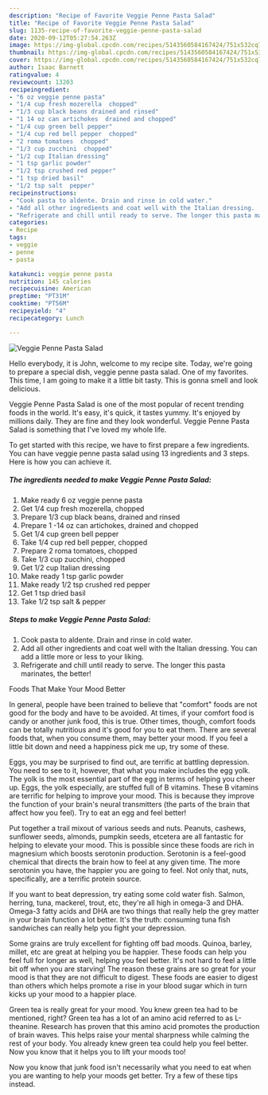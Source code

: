 ```yaml
---
description: "Recipe of Favorite Veggie Penne Pasta Salad"
title: "Recipe of Favorite Veggie Penne Pasta Salad"
slug: 1135-recipe-of-favorite-veggie-penne-pasta-salad
date: 2020-09-12T05:27:54.263Z
image: https://img-global.cpcdn.com/recipes/5143560584167424/751x532cq70/veggie-penne-pasta-salad-recipe-main-photo.jpg
thumbnail: https://img-global.cpcdn.com/recipes/5143560584167424/751x532cq70/veggie-penne-pasta-salad-recipe-main-photo.jpg
cover: https://img-global.cpcdn.com/recipes/5143560584167424/751x532cq70/veggie-penne-pasta-salad-recipe-main-photo.jpg
author: Isaac Barnett
ratingvalue: 4
reviewcount: 13203
recipeingredient:
- "6 oz veggie penne pasta"
- "1/4 cup fresh mozerella  chopped"
- "1/3 cup black beans drained and rinsed"
- "1 14 oz can artichokes  drained and chopped"
- "1/4 cup green bell pepper"
- "1/4 cup red bell pepper  chopped"
- "2 roma tomatoes  chopped"
- "1/3 cup zucchini  chopped"
- "1/2 cup Italian dressing"
- "1 tsp garlic powder"
- "1/2 tsp crushed red pepper"
- "1 tsp dried basil"
- "1/2 tsp salt  pepper"
recipeinstructions:
- "Cook pasta to aldente. Drain and rinse in cold water."
- "Add all other ingredients and coat well with the Italian dressing.  You can add a little more or less to your liking."
- "Refrigerate and chill until ready to serve. The longer this pasta marinates, the better!"
categories:
- Recipe
tags:
- veggie
- penne
- pasta

katakunci: veggie penne pasta 
nutrition: 145 calories
recipecuisine: American
preptime: "PT31M"
cooktime: "PT56M"
recipeyield: "4"
recipecategory: Lunch

---
```



![Veggie Penne Pasta Salad](https://img-global.cpcdn.com/recipes/5143560584167424/751x532cq70/veggie-penne-pasta-salad-recipe-main-photo.jpg)

Hello everybody, it is John, welcome to my recipe site. Today, we're going to prepare a special dish, veggie penne pasta salad. One of my favorites. This time, I am going to make it a little bit tasty. This is gonna smell and look delicious.



Veggie Penne Pasta Salad is one of the most popular of recent trending foods in the world. It's easy, it's quick, it tastes yummy. It's enjoyed by millions daily. They are fine and they look wonderful. Veggie Penne Pasta Salad is something that I've loved my whole life.


To get started with this recipe, we have to first prepare a few ingredients. You can have veggie penne pasta salad using 13 ingredients and 3 steps. Here is how you can achieve it.

<!--inarticleads1-->

##### The ingredients needed to make Veggie Penne Pasta Salad:

1. Make ready 6 oz veggie penne pasta
1. Get 1/4 cup fresh mozerella,  chopped
1. Prepare 1/3 cup black beans, drained and rinsed
1. Prepare 1 -14 oz can artichokes,  drained and chopped
1. Get 1/4 cup green bell pepper
1. Take 1/4 cup red bell pepper,  chopped
1. Prepare 2 roma tomatoes,  chopped
1. Take 1/3 cup zucchini,  chopped
1. Get 1/2 cup Italian dressing
1. Make ready 1 tsp garlic powder
1. Make ready 1/2 tsp crushed red pepper
1. Get 1 tsp dried basil
1. Take 1/2 tsp salt &amp; pepper




<!--inarticleads2-->

##### Steps to make Veggie Penne Pasta Salad:

1. Cook pasta to aldente. Drain and rinse in cold water.
1. Add all other ingredients and coat well with the Italian dressing.  You can add a little more or less to your liking.
1. Refrigerate and chill until ready to serve. The longer this pasta marinates, the better!




Foods That Make Your Mood Better


In general, people have been trained to believe that "comfort" foods are not good for the body and have to be avoided. At times, if your comfort food is candy or another junk food, this is true. Other times, though, comfort foods can be totally nutritious and it's good for you to eat them. There are several foods that, when you consume them, may better your mood. If you feel a little bit down and need a happiness pick me up, try some of these.

Eggs, you may be surprised to find out, are terrific at battling depression. You need to see to it, however, that what you make includes the egg yolk. The yolk is the most essential part of the egg in terms of helping you cheer up. Eggs, the yolk especially, are stuffed full of B vitamins. These B vitamins are terrific for helping to improve your mood. This is because they improve the function of your brain's neural transmitters (the parts of the brain that affect how you feel). Try to eat an egg and feel better!

Put together a trail mixout of various seeds and nuts. Peanuts, cashews, sunflower seeds, almonds, pumpkin seeds, etcetera are all fantastic for helping to elevate your mood. This is possible since these foods are rich in magnesium which boosts serotonin production. Serotonin is a feel-good chemical that directs the brain how to feel at any given time. The more serotonin you have, the happier you are going to feel. Not only that, nuts, specifically, are a terrific protein source.

If you want to beat depression, try eating some cold water fish. Salmon, herring, tuna, mackerel, trout, etc, they're all high in omega-3 and DHA. Omega-3 fatty acids and DHA are two things that really help the grey matter in your brain function a lot better. It's the truth: consuming tuna fish sandwiches can really help you fight your depression. 

Some grains are truly excellent for fighting off bad moods. Quinoa, barley, millet, etc are great at helping you be happier. These foods can help you feel full for longer as well, helping you feel better. It's not hard to feel a little bit off when you are starving! The reason these grains are so great for your mood is that they are not difficult to digest. These foods are easier to digest than others which helps promote a rise in your blood sugar which in turn kicks up your mood to a happier place.

Green tea is really great for your mood. You knew green tea had to be mentioned, right? Green tea has a lot of an amino acid referred to as L-theanine. Research has proven that this amino acid promotes the production of brain waves. This helps raise your mental sharpness while calming the rest of your body. You already knew green tea could help you feel better. Now you know that it helps you to lift your moods too!

Now you know that junk food isn't necessarily what you need to eat when you are wanting to help your moods get better. Try  a few  of  these  tips  instead.

